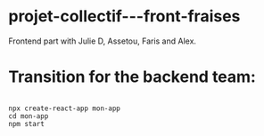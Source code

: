 # projet-collectif---front-fraises 

Frontend part with Julie D, Assetou, Faris and Alex.

# Transition for the backend team:


```reactjs

npx create-react-app mon-app
cd mon-app
npm start


